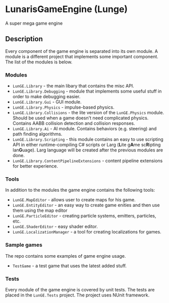 # LunarisGameEngine (Lunge)

A super mega game engine

## Description

Every component of the game engine is separated into its own module. A module is a different project that implements some important component. The list of the modules is below.

### Modules

 - ```LunGE.Library``` - the main libary that contains the misc API.
 - ```LunGE.Library.Debugging``` - module that implements some useful stuff in order to make debugging easier.
 - ```LunGE.Library.Gui``` - GUI module.
 - ```LunGE.Library.Physics``` - impulse-based physics.
 - ```LunGE.Library.Collisions``` - the lite version of the ```LunGE.Physics``` module. Should be used when a game doesn't need complicated physics. Contains AABB collision detection and collision responses.
 - ```LunGE.Library.Ai``` - AI module. Contains behaviors (e.g. steering) and path finding algorithms.
 - ```LunGE.Library.Scripting``` - this module contains an easy to use scripting API in either runtime-compiling C# scripts or Larg (**L**ite g**A**me sc**R**ipting lan**G**uage). Larg language will be created after the previous modules are done.
 - ```LunGE.Library.ContentPipelineExtensions``` - content pipeline extensions for better experience.
 
### Tools

In addition to the modules the game engine contains the following tools:

  - ```LunGE.MapEditor``` - allows user to create maps for his game.
  - ```LunGE.EntityEditor``` - an easy way to create game enities and then use them using the map editor
  - ```LunGE.ParticleEditor``` - creating particle systems, emitters, particles, etc.
  - ```LunGE.ShaderEditor``` - easy shader editor.
  - ```LunGE.LocalizationManager``` - a tool for creating localizations for games. 
  
 ### Sample games
 
  The repo contains some examples of game engine usage.
  
  - ```TestGame``` - a test game that uses the latest added stuff.
  
  ### Tests
  
  Every module of the game engine is covered by unit tests. The tests are placed in the ```LunGE.Tests``` project. The project uses NUnit framework.
